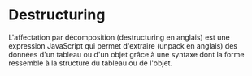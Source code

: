 # Destructuring

L'affectation par décomposition (destructuring en anglais) 
est une expression JavaScript qui permet d'extraire 
(unpack en anglais) des données d'un tableau ou d'un 
objet grâce à une syntaxe dont la forme ressemble à la 
structure du tableau ou de l'objet.
